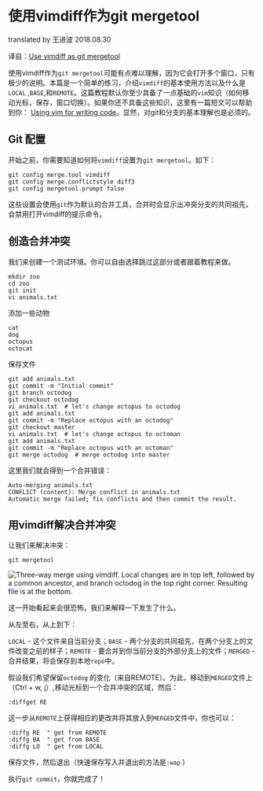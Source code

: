 # 使用vimdiff作为git mergetool

translated by 王进波 2018.08.30

译自：[Use vimdiff as git mergetool](http://www.rosipov.com/blog/use-vimdiff-as-git-mergetool/)

使用vimdiff作为`git mergetool`可能有点难以理解，因为它会打开多个窗口，只有极少的说明。本篇是一个简单的练习，介绍`vimdiff`的基本使用方法以及什么是`LOCAL` ,`BASE`,和`REMOTE`。这篇教程默认你至少具备了一点基础的`vim`知识（如何移动光标，保存，窗口切换）。如果你还不具备这些知识，这里有一篇短文可以帮助到你： [Using vim for writing code](http://www.rosipov.com/blog/using-vim-for-writing-code/)。显然，对git和分支的基本理解也是必须的。

##  Git 配置


开始之前，你需要知道如何将`vimdiff`设置为`git mergetool`。如下：

```
git config merge.tool vimdiff
git config merge.conflictstyle diff3
git config mergetool.prompt false
```

这些设置会使用`git`作为默认的合并工具，合并时会显示出冲突分支的共同祖先，会禁用打开vimdiff的提示命令。

## 创造合并冲突


我们来创建一个测试环境。你可以自由选择跳过这部分或者跟着教程来做。

```
mkdir zoo
cd zoo
git init
vi animals.txt
```

添加一些动物

```
cat
dog
octopus
octocat
```

保存文件

```
git add animals.txt
git commit -m "Initial commit"
git branch octodog
git checkout octodog
vi animals.txt  # let's change octopus to octodog
git add animals.txt
git commit -m "Replace octopus with an octodog"
git checkout master
vi animals.txt  # let's change octopus to octoman
git add animals.txt
git commit -m "Replace octopus with an octoman"
git merge octodog  # merge octodog into master
```

这里我们就会得到一个合并错误：

```
Auto-merging animals.txt
CONFLICT (content): Merge conflict in animals.txt
Automatic merge failed; fix conflicts and then commit the result.
```

## 用vimdiff解决合并冲突


让我们来解决冲突：

```
git mergetool
```

![Three-way merge using vimdiff. Local changes are in top left, followed by a common ancestor, and branch `octodog` in the top right corner. Resulting file is at the bottom.](http://www.rosipov.com/images/posts/three-way-merge-with-vimdiff.png)


这一开始看起来会很恐怖，我们来解释一下发生了什么。

从左至右，从上到下：

`LOCAL` - 这个文件来自当前分支；`BASE` - 两个分支的共同祖先，在两个分支上的文件改变之前的样子；`REMOTE` - 要合并到你当前分支的外部分支上的文件；`MERGED` - 合并结果，将会保存到本地`repo`中。


假设我们希望保留`octodog` 的变化（来自REMOTE）。为此，移动到`MERGED`文件上（Ctrl + w, j）,移动光标到一个合并冲突的区域，然后：

```
:diffget RE
```

这一步从`REMOTE`上获得相应的更改并将其放入到`MERGED`文件中，你也可以：

```
:diffg RE  " get from REMOTE
:diffg BA  " get from BASE
:diffg LO  " get from LOCAL
```

保存文件，然后退出（快速保存写入并退出的方法是`:wap` ）

执行`git commit`，你就完成了！